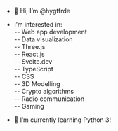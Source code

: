 - 👋 Hi, I’m @hygtfrde <br> 

- I’m interested in: <br>
-- Web app development <br>
-- Data visualization <br>
-- Three.js <br>
-- React.js <br>
-- Svelte.dev <br>
-- TypeScript <br>
-- CSS <br>
-- 3D Modelling <br>
-- Crypto algorithms <br>
-- Radio communication <br>
-- Gaming <br>

- 🌱 I’m currently learning Python 3!


